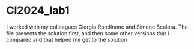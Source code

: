 # CI2024_lab1
I worked with my colleagues Giorgio Rondinone and Simone Scalora.
The file presents the solution first, and then some other versions that i compared and that helped me get to the solution
